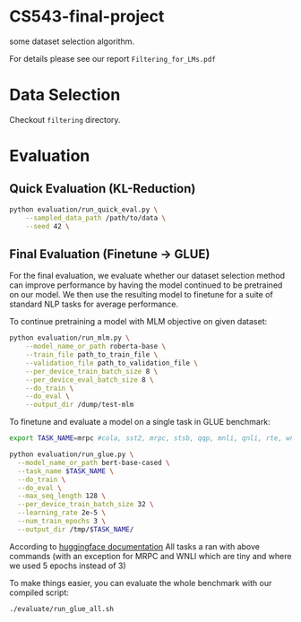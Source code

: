 # CS543-final-project
some dataset selection algorithm. 

For details please see our report `Filtering_for_LMs.pdf`

# Data Selection

Checkout `filtering` directory.

# Evaluation

## Quick Evaluation (KL-Reduction)

```bash
python evaluation/run_quick_eval.py \
    --sampled_data_path /path/to/data \
    --seed 42 \
```

## Final Evaluation (Finetune -> GLUE)
For the final evaluation, we evaluate whether our dataset selection
method can improve performance by having the model continued to be
pretrained on our model. We then use the resulting model to finetune 
for a suite of standard NLP tasks for average performance. 

To continue pretraining a model with MLM objective on given dataset:
```bash
python evaluation/run_mlm.py \
    --model_name_or_path roberta-base \
    --train_file path_to_train_file \
    --validation_file path_to_validation_file \
    --per_device_train_batch_size 8 \
    --per_device_eval_batch_size 8 \
    --do_train \
    --do_eval \
    --output_dir /dump/test-mlm
```

To finetune and evaluate a model on a single task in GLUE benchmark:
```bash
export TASK_NAME=mrpc #cola, sst2, mrpc, stsb, qqp, mnli, qnli, rte, wnli

python evaluation/run_glue.py \
  --model_name_or_path bert-base-cased \
  --task_name $TASK_NAME \
  --do_train \
  --do_eval \
  --max_seq_length 128 \
  --per_device_train_batch_size 32 \
  --learning_rate 2e-5 \
  --num_train_epochs 3 \
  --output_dir /tmp/$TASK_NAME/
```
According to [huggingface documentation](https://github.com/huggingface/transformers/tree/main/examples/pytorch/text-classification)
All tasks a ran with above commands (with an exception for MRPC and WNLI which are tiny and where we used 5 epochs instead of 3)

To make things easier, you can evaluate the whole benchmark with our compiled script:
```bash
./evaluate/run_glue_all.sh
```